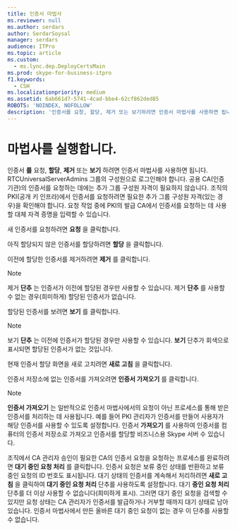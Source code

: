 ```yaml
---
title: 인증서 마법사
ms.reviewer: null
ms.author: serdars
author: SerdarSoysal
manager: serdars
audience: ITPro
ms.topic: article
ms.custom:
  - ms.lync.dep.DeployCertsMain
ms.prod: skype-for-business-itpro
f1.keywords:
  - CSH
ms.localizationpriority: medium
ms.assetid: 6ab661d7-5741-4cad-bbe4-62cf862ded85
ROBOTS: 'NOINDEX, NOFOLLOW'
description: '인증서를 요청, 할당, 제거 또는 보기하려면 인증서 마법사를 사용하면 됩니다. RTCUniversalServerAdmins 그룹의 구성원으로 로그인해야 합니다. 공용 CA(인증 기관)의 인증서를 요청하는 데에는 추가 그룹 구성원 자격이 필요하지 않습니다. 조직의 PKI(공개 키 인프라)에서 인증서를 요청하려면 필요한 추가 그룹 구성원 자격(있는 경우)을 확인해야 합니다. 요청 작업 중에 PKI의 발급 CA에서 인증서를 요청하는 데 사용할 대체 자격 증명을 입력할 수 있습니다.'
---
```


# <a name="certificate-wizard"></a>마법사를 실행합니다.
 
인증서 **를** 요청, **할당**, **제거** 또는 **보기** 하려면 인증서 마법사를 사용하면 됩니다. RTCUniversalServerAdmins 그룹의 구성원으로 로그인해야 합니다. 공용 CA(인증 기관)의 인증서를 요청하는 데에는 추가 그룹 구성원 자격이 필요하지 않습니다. 조직의 PKI(공개 키 인프라)에서 인증서를 요청하려면 필요한 추가 그룹 구성원 자격(있는 경우)을 확인해야 합니다. 요청 작업 중에 PKI의 발급 CA에서 인증서를 요청하는 데 사용할 대체 자격 증명을 입력할 수 있습니다.
  
새 인증서를 요청하려면 **요청** 을 클릭합니다.
  
아직 할당되지 않은 인증서를 할당하려면 **할당** 을 클릭합니다.
  
이전에 할당한 인증서를 제거하려면 **제거** 를 클릭합니다.
  
> [!NOTE]
> 제거 **단추** 는 인증서가 이전에 할당된 경우만 사용할 수 있습니다. 제거 **단추** 를 사용할 수 없는 경우(희미하게) 할당된 인증서가 없습니다.
  
할당된 인증서를 보려면 **보기** 를 클릭합니다.
  
> [!NOTE]
> 보기 **단추** 는 이전에 인증서가 할당된 경우만 사용할 수 있습니다. **보기** 단추가 회색으로 표시되면 할당된 인증서가 없는 것입니다.
  
현재 인증서 할당 화면을 새로 고치려면 **새로 고침** 을 클릭합니다.
  
인증서 저장소에 없는 인증서를 가져오려면 **인증서 가져오기** 를 클릭합니다.
  
> [!NOTE]
> **인증서 가져오기** 는 일반적으로 인증서 마법사에서의 요청이 아닌 프로세스를 통해 받은 인증서를 처리하는 데 사용됩니다. 예를 들어 PKI 관리자가 인증서를 만들어 사용자가 해당 인증서를 사용할 수 있도록 설정합니다. 인증서 **가져오기** 를 사용하여 인증서를 컴퓨터의 인증서 저장소로 가져오고 인증서를 할당할 비즈니스용 Skype 서버 수 있습니다.
  
조직에서 CA 관리자 승인이 필요한 CA의 인증서 요청을 요청하는 프로세스를 완료하려면 **대기 중인 요청 처리** 를 클릭합니다. 인증서 요청은 보류 중인 상태를 반환하고 보류 중인 요청의 ID 번호도 표시됩니다. 대기 상태의 인증서를 계속해서 처리하려면 **새로 고침** 을 클릭하여 **대기 중인 요청 처리** 단추를 사용하도록 설정합니다. 대기 **중인 요청 처리** 단추를 더 이상 사용할 수 없습니다(희미하게 표시). 그러면 대기 중인 요청을 검색할 수 있지만 요청 상태는 CA 관리자가 인증서를 발급하거나 거부할 때까지 대기 상태로 남아 있습니다. 인증서 마법사에서 만든 올바른 대기 중인 요청이 없는 경우 이 단추를 사용할 수 없습니다.
  

